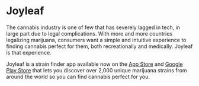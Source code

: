 # Joyleaf
The cannabis industry is one of few that has severely lagged in tech, in large part due to legal complications. With more and more countries legalizing marijuana, consumers want a simple and intuitive experience to finding cannabis perfect for them, both recreationally and medically. Joyleaf is that experience. 

Joyleaf is a strain finder app available now on the [App Store](https://apps.apple.com/us/app/joyleaf/id1476210065?ls=1) and [Google Play Store](https://play.google.com/store/apps/details?id=com.joyleaf.Joyleaf) that lets you discover over 2,000 unique marijuana strains from around the world so you can find cannabis perfect for you.

